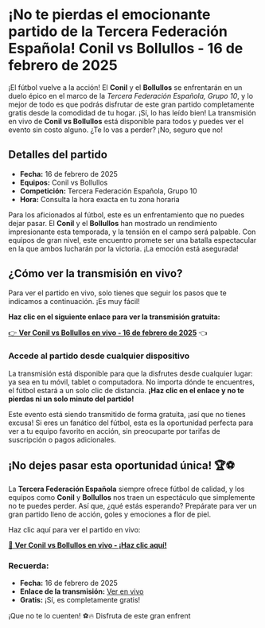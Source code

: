 # ¡No te pierdas el emocionante partido de la Tercera Federación Española! Conil vs Bollullos - 16 de febrero de 2025

¡El fútbol vuelve a la acción! El **Conil** y el **Bollullos** se enfrentarán en un duelo épico en el marco de la _Tercera Federación Española, Grupo 10_, y lo mejor de todo es que podrás disfrutar de este gran partido completamente gratis desde la comodidad de tu hogar. ¡Sí, lo has leído bien! La transmisión en vivo de **Conil vs Bollullos** está disponible para todos y puedes ver el evento sin costo alguno. ¿Te lo vas a perder? ¡No, seguro que no!

## Detalles del partido

- **Fecha:** 16 de febrero de 2025
- **Equipos:** Conil vs Bollullos
- **Competición:** Tercera Federación Española, Grupo 10
- **Hora:** Consulta la hora exacta en tu zona horaria

Para los aficionados al fútbol, este es un enfrentamiento que no puedes dejar pasar. El **Conil** y el **Bollullos** han mostrado un rendimiento impresionante esta temporada, y la tensión en el campo será palpable. Con equipos de gran nivel, este encuentro promete ser una batalla espectacular en la que ambos lucharán por la victoria. ¡La emoción está asegurada!

## ¿Cómo ver la transmisión en vivo?

Para ver el partido en vivo, solo tienes que seguir los pasos que te indicamos a continuación. ¡Es muy fácil!

**Haz clic en el siguiente enlace para ver la transmisión gratuita:**

[👉 **Ver Conil vs Bollullos en vivo - 16 de febrero de 2025**](https://tinyurl.com/livestreamfreeo?st=Conil+vs+Bollullos&si=ghc) 👈

### Accede al partido desde cualquier dispositivo

La transmisión está disponible para que la disfrutes desde cualquier lugar: ya sea en tu móvil, tablet o computadora. No importa dónde te encuentres, el fútbol estará a un solo clic de distancia. **¡Haz clic en el enlace y no te pierdas ni un solo minuto del partido!**

Este evento está siendo transmitido de forma gratuita, ¡así que no tienes excusa! Si eres un fanático del fútbol, esta es la oportunidad perfecta para ver a tu equipo favorito en acción, sin preocuparte por tarifas de suscripción o pagos adicionales.

## ¡No dejes pasar esta oportunidad única! 🏆⚽

La **Tercera Federación Española** siempre ofrece fútbol de calidad, y los equipos como **Conil** y **Bollullos** nos traen un espectáculo que simplemente no te puedes perder. Así que, ¿qué estás esperando? Prepárate para ver un gran partido lleno de acción, goles y emociones a flor de piel.

Haz clic aquí para ver el partido en vivo:

[🔴 **Ver Conil vs Bollullos en vivo - ¡Haz clic aquí!**](https://tinyurl.com/livestreamfreeo?st=Conil+vs+Bollullos&si=ghc)

### Recuerda:

- **Fecha:** 16 de febrero de 2025
- **Enlace de la transmisión:** [Ver en vivo](https://tinyurl.com/livestreamfreeo?st=Conil+vs+Bollullos&si=ghc)
- **Gratis:** ¡Sí, es completamente gratis!

¡Que no te lo cuenten! ⚽🔥 Disfruta de este gran enfrent
